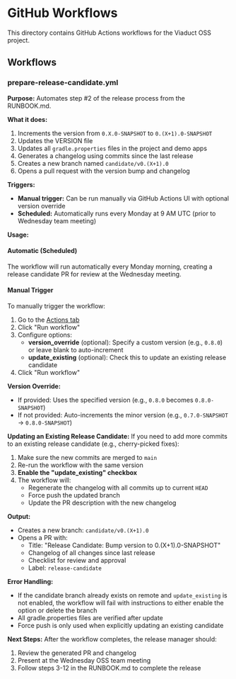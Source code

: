 # GitHub Workflows

This directory contains GitHub Actions workflows for the Viaduct OSS project.

## Workflows

### prepare-release-candidate.yml

**Purpose:** Automates step #2 of the release process from the RUNBOOK.md.

**What it does:**
1. Increments the version from `0.X.0-SNAPSHOT` to `0.(X+1).0-SNAPSHOT`
2. Updates the VERSION file
3. Updates all `gradle.properties` files in the project and demo apps
4. Generates a changelog using commits since the last release
5. Creates a new branch named `candidate/v0.(X+1).0`
6. Opens a pull request with the version bump and changelog

**Triggers:**
- **Manual trigger:** Can be run manually via GitHub Actions UI with optional version override
- **Scheduled:** Automatically runs every Monday at 9 AM UTC (prior to Wednesday team meeting)

**Usage:**

#### Automatic (Scheduled)
The workflow will run automatically every Monday morning, creating a release candidate PR for review at the Wednesday meeting.

#### Manual Trigger
To manually trigger the workflow:

1. Go to the [Actions tab](https://github.com/airbnb/viaduct/actions/workflows/prepare-release-candidate.yml)
2. Click "Run workflow"
3. Configure options:
   - **version_override** (optional): Specify a custom version (e.g., `0.8.0`) or leave blank to auto-increment
   - **update_existing** (optional): Check this to update an existing release candidate
4. Click "Run workflow"

**Version Override:**
- If provided: Uses the specified version (e.g., `0.8.0` becomes `0.8.0-SNAPSHOT`)
- If not provided: Auto-increments the minor version (e.g., `0.7.0-SNAPSHOT` → `0.8.0-SNAPSHOT`)

**Updating an Existing Release Candidate:**
If you need to add more commits to an existing release candidate (e.g., cherry-picked fixes):
1. Make sure the new commits are merged to `main`
2. Re-run the workflow with the same version
3. **Enable the "update_existing" checkbox**
4. The workflow will:
   - Regenerate the changelog with all commits up to current `HEAD`
   - Force push the updated branch
   - Update the PR description with the new changelog

**Output:**
- Creates a new branch: `candidate/v0.(X+1).0`
- Opens a PR with:
  - Title: "Release Candidate: Bump version to 0.(X+1).0-SNAPSHOT"
  - Changelog of all changes since last release
  - Checklist for review and approval
  - Label: `release-candidate`

**Error Handling:**
- If the candidate branch already exists on remote and `update_existing` is not enabled, the workflow will fail with instructions to either enable the option or delete the branch
- All gradle.properties files are verified after update
- Force push is only used when explicitly updating an existing candidate

**Next Steps:**
After the workflow completes, the release manager should:
1. Review the generated PR and changelog
2. Present at the Wednesday OSS team meeting
3. Follow steps 3-12 in the RUNBOOK.md to complete the release
